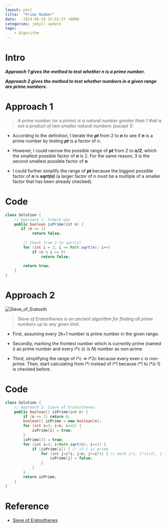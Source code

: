 ```yaml
---
layout: post
title:  "Prime Number"
date:   2024-06-19 15:01:27 +0800
categories: jekyll update
tags: 
    - Algorithm
---
```

# Intro
***Approach 1 gives the method to test whether n is a prime number.***

***Approach 2 gives the method to test whether numbers in a given range are prime numbers.***

# Approach 1
> *A prime number (or a prime) is a natural number greater than 1 that is not a product of two smaller natural numbers (except 1).*

- According to the definition, I iterate the ***pt*** from 2 to ***n*** to see if ***n*** is a prime number by testing ***pt*** is a factor of *n*.

- However, I could narrow the possible range of ***pt*** from 2 to ***n/2***, which the smallest possible factor of ***n*** is 2. For the same reason, 3 is the second smallest possible factor of ***n***.

- I could further simplify the range of ***pt*** because the biggest possible factor of ***n*** is ***sqrt(n)*** (a larger factor of n must be a multiple of a smaller factor that has been already checked).

# Code
```java
class Solution {
    // Approach 1: Simple way
    public boolean isPrime(int n) {
       if (n <= 1)
            return false;
 
        // Check from 2 to sqrt(n)
        for (int i = 2; i <= Math.sqrt(n); i++)
            if (n % i == 0)
                return false;
 
        return true;
    }   
}
```

# Approach 2
![Sieve_of_Eratosth](https://upload.wikimedia.org/wikipedia/commons/b/b9/Sieve_of_Eratosthenes_animation.gif)
> *Sieve of Eratosthenes is an ancient algorithm for finding all prime numbers up to any given limit.*

- First, assuming every 2k+1 number is prime number in the given range.

- Secondly, marking the frontest number which is currently prime (named i) as prime number and every i\*c (c is *N*) number as non-prime

- Third, simplifying the range of i\*c => i\*2c because every even c is non-prime. Then, start calculating from i\*i instead of i\*1 because i\*1 to i\*(i-1) is checked before.

# Code
```java
class Solution {
    // Appraoch 2: Sieve of Eratosthenes
    public boolean[] isPrime(int n) {
        if (n <= 2) return 0;
        boolean[] isPrime = new boolean[n];
        for (int i=3; i<n; i+=2) {
            isPrime[i] = true;
        }
        isPrime[2] = true;
        for (int i=3; i<Math.sqrt(n); i+=2) {
            if (isPrime[i]) { // if i is prime
                for (int j=i*i; j<n; j+=i*2) { // mark i*i, i*(i+2), i*(i+4),... as non-prime, which i=2k+1
                    isPrime[j] = false;
                }
            }
        }
        return isPrime;
    }
}
```

# Reference
- [Sieve of Eratosthenes](https://en.wikipedia.org/wiki/Sieve_of_Eratosthenes)
